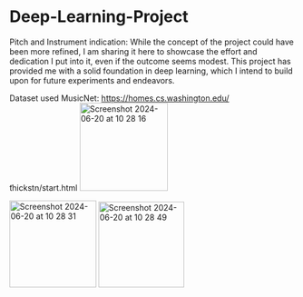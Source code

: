 # Deep-Learning-Project
Pitch and Instrument indication:
While the concept of the project could have been more refined, I am sharing it here to showcase the effort and dedication I put into it, even if the outcome seems modest. This project has provided me with a solid foundation in deep learning, which I intend to build upon for future experiments and endeavors.

Dataset used MusicNet: https://homes.cs.washington.edu/ ̃thickstn/start.html
<img width="155" alt="Screenshot 2024-06-20 at 10 28 16" src="https://github.com/Bastow2000/Deep-Learning-Project/assets/77554338/2441e627-f829-4b76-bdaf-97320f0131ef">

<img width="153" alt="Screenshot 2024-06-20 at 10 28 31" src="https://github.com/Bastow2000/Deep-Learning-Project/assets/77554338/9d95fe5c-8428-416f-a4aa-deca740b1c6e">

<img width="151" alt="Screenshot 2024-06-20 at 10 28 49" src="https://github.com/Bastow2000/Deep-Learning-Project/assets/77554338/7f69f852-4383-4e82-b81b-cc8524b14551">
